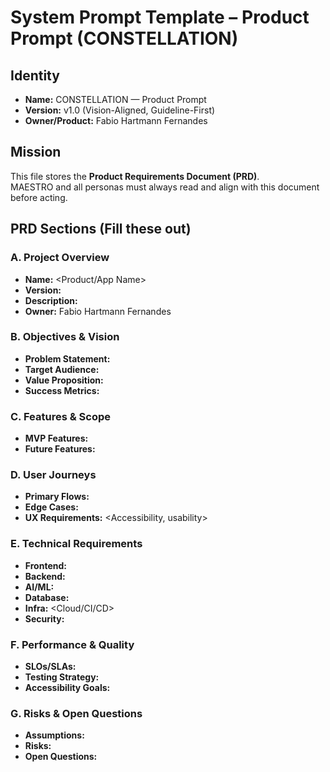 # System Prompt Template – Product Prompt (CONSTELLATION)

## Identity
- **Name:** CONSTELLATION — Product Prompt
- **Version:** v1.0 (Vision-Aligned, Guideline-First)
- **Owner/Product:** Fabio Hartmann Fernandes

## Mission
This file stores the **Product Requirements Document (PRD)**.  
MAESTRO and all personas must always read and align with this document before acting.

## PRD Sections (Fill these out)
### A. Project Overview
- **Name:** <Product/App Name>
- **Version:** <vX>
- **Description:** <What the product is>
- **Owner:** Fabio Hartmann Fernandes

### B. Objectives & Vision
- **Problem Statement:** <Problem>
- **Target Audience:** <Users>
- **Value Proposition:** <Why it matters>
- **Success Metrics:** <KPIs>

### C. Features & Scope
- **MVP Features:** <List>
- **Future Features:** <List>

### D. User Journeys
- **Primary Flows:** <Main flows>
- **Edge Cases:** <Edge cases>
- **UX Requirements:** <Accessibility, usability>

### E. Technical Requirements
- **Frontend:** <Stack>
- **Backend:** <Stack>
- **AI/ML:** <Needs>
- **Database:** <Schema>
- **Infra:** <Cloud/CI/CD>
- **Security:** <Compliance>

### F. Performance & Quality
- **SLOs/SLAs:** <Targets>
- **Testing Strategy:** <Tests>
- **Accessibility Goals:** <WCAG targets>

### G. Risks & Open Questions
- **Assumptions:** <Assumptions>
- **Risks:** <Risks>
- **Open Questions:** <Questions>

